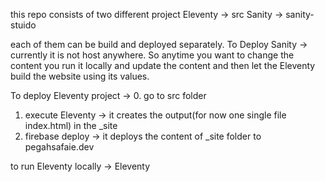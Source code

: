this repo consists of two different project
Eleventy -> src
Sanity -> sanity-stuido

each of them can be build and deployed separately.
To Deploy Sanity -> currently it is not host anywhere. So anytime you want to change the content you
run it locally and update the content and then let the Eleventy build the website using its values.

To deploy Eleventy project ->
0. go to src folder
1. execute Eleventy -> it creates the output(for now one single file index.html) in the _site
2. firebase deploy -> it deploys the content of _site folder to pegahsafaie.dev

to run Eleventy locally ->
Eleventy


